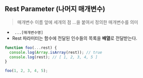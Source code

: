 ## Rest Parameter (나머지 매개변수)
>  매개변수 이름 앞에 세개의 점 ...을 붙여서 정의한 매개변수를 의미
- ``` ...[매개변수명]```
- Rest 파라미터는 함수에 전달된 인수들의 목록을 **배열**로 전달받는다.
```jsx
function foo(...rest) {
  console.log(Array.isArray(rest)); // true
  console.log(rest); // [ 1, 2, 3, 4, 5 ]
}

foo(1, 2, 3, 4, 5);
```  
  
